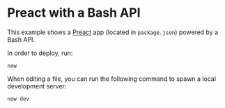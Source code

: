 # Preact with a Bash API

This example shows a [Preact](https://preactjs.com/) app (located in `package.json`) powered by a Bash API.

In order to deploy, run:

```
now
```

When editing a file, you can run the following command to spawn a local development server:

```
now dev
```
